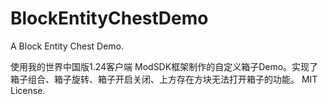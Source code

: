 # BlockEntityChestDemo
A Block Entity Chest Demo. 

使用我的世界中国版1.24客户端 ModSDK框架制作的自定义箱子Demo。实现了箱子组合、箱子旋转、箱子开启关闭、上方存在方块无法打开箱子的功能。
MIT License.
